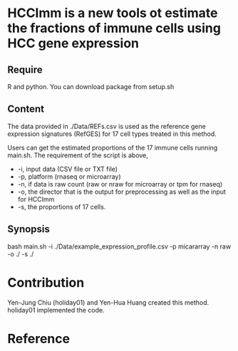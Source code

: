 # HCCImm is a new tools ot estimate the fractions of immune cells using HCC gene expression


## Require
  R and python. You can download package from setup.sh

## Content
The data provided in ./Data/REFs.csv is used as the reference gene expression signatures (RefGES) for 17 cell types treated in this method.

Users can get the estimated proportions of the 17 immune cells running main.sh. The requirement of the script is above,
* -i, input data (CSV file or TXT file)
* -p, platform (rnaseq or microarray)
* -n, if data is raw count (raw or nraw for microarray or tpm for rnaseq)
* -o, the director that is the output for preprocessing as well as the input for HCCImm
* -s, the proportions of 17 cells.


## Synopsis

  bash main.sh -i ./Data/example_expression_profile.csv -p micararray -n raw -o ./ -s ./
  
# Contribution

   Yen-Jung Chiu (holiday01) and Yen-Hua Huang created this method. holiday01 implemented the code. 

# Reference
